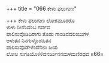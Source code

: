 +++
title = "066 ಕೇಳು ಫಲುಗುಣ"

+++
ಕೇಳು ಫಲುಗುಣ ಲೋಕಮೂರರೊ  
ಳಾಳು ನೀನೆಂದೆಂಬ ಗರ್ವವ  
ಪಾಲಿಸುವೊಡಿದಿರಾಗು ತೊಡು ಗಾಂಡಿವದಲಂಬುಗಳ  
ಆಳುತನ ನಿನಗುಳ್ಳೊಡಹಿತನ  
ಪಾಲಿಸುವೊಡೇಳೆಂದೆನಲು ಜಯ  
ಲೋಲ ಸುಗತಿಯೊಳಿಳಿದನರ್ಜುನನಮಳಮಣಿರಥವ      ॥66॥